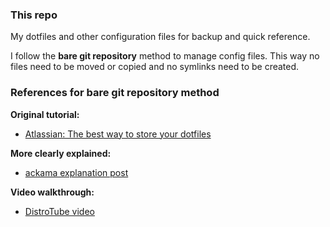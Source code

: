 ### This repo

My dotfiles and other configuration files for backup and quick reference.

I follow the **bare git repository** method to manage config files. This way no files need to be moved or copied and no symlinks need to be created.

### References for bare git repository method

**Original tutorial:**
* [Atlassian: The best way to store your dotfiles](https://www.atlassian.com/git/tutorials/dotfiles)

**More clearly explained:**
* [ackama explanation post](https://www.ackama.com/blog/posts/the-best-way-to-store-your-dotfiles-a-bare-git-repository-explained)

**Video walkthrough:**
* [DistroTube video](https://www.youtube.com/watch?v=tBoLDpTWVOM)
